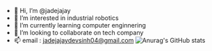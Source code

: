 - 👋 Hi, I’m @jadejajay
- 👀 I’m interested in industrial robotics
- 🌱 I’m currently learning computer enginnering
- 💞️ I’m looking to collaborate on tech company
- 📫 email : jadejajaydevsinh04@gmail.com
![Anurag's GitHub stats](https://github-readme-stats.vercel.app/api?username=anuraghazra&hide=contribs,prs)
<!---
jadejajay/jadejajay is a ✨ special ✨ repository because its `README.md` (this file) appears on your GitHub profile.
You can click the Preview link to take a look at your changes.
--->
